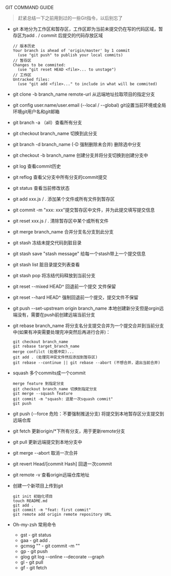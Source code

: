 GIT COMMAND GUIDE

> 赶紧总结一下之前用到过的一些Git指令，以后别忘了

- git 本地分为工作区和暂存区，工作区即为当前未提交仍在写的代码区域，暂存区为add . / commit 后提交的代码存放区域

  ```
  // 版本历史
  Your branch is ahead of 'origin/master' by 1 commit
  	(use "git push" to publish your local commits)
  // 暂存区
  Changes to be commited: 
  	(use "git reset HEAD <file>... to unstage")
  // 工作区
  Untracked files: 
  	(use "git add <file>..." to include in what will be commited)
  ```

- git clone -b branch_name remote-url 从远端地址拉取项目的指定分支

- git config user.name/user.email (--local / --global) git设置当前环境或全局环境git用户名和git邮箱

- git branch -a （all）查看所有分支

- git checkout branch_name 切换到此分支

- git branch -d branch_name (-D 强制删除未合并) 删除选中分支

- git checkout -b branch_name 创建分支并将分支切换到创建分支中

- git log 查看commit历史

- git reflog 查看父分支中所有分支的commit提交

- git status 查看当前修改状态

- git add xxx.js / . 添加某个文件或所有文件到暂存区

- git commit -m "xxx: xxx"提交暂存区中文件，并为此提交填写提交信息

- git reset xxx.js / . 清除暂存区中某个或所有文件

- git merge branch_name 合并分支名分支到此分支

- git stash 冻结未提交代码到脏目录

- git stash save "stash message" 给每一个stash带上一个提交信息

- git stash list 脏目录提交列表查看

- git stash pop 将冻结代码释放到当前分支

- git reset --mixed HEAD^ 回退前一个提交 文件保留

- git reset --hard HEAD^ 强制回退前一个提交，提交文件不保留

- git push --set-upstream origin branch_name 本地创建新分支但是orgin远端没有，需要在push前创建远端当前分支

- git rebase branch_name 将分支名分支提交合并为一个提交合并到当前分支中(如果有冲突需要处理完冲突然后再进行合并)：

  ```
  git checkout branch_name
  git rebase target_branch_name
  merge confilct (处理冲突)...
  git add . (处理完冲突文件然后添加到暂存区)
  git rebase --continue || git rebase --abort (不想合并，退出当前合并)
  ```

- squash 多个commits成一个commit

  ```
  merge feature 到指定分支
  git checkout branch_name 切换到指定分支 
  git merge --squash feature
  git commit -m "squash: 这是一次squash commit"
  git push
  ```

- git push (--force 危险：不要强制推送分支) 将提交到本地暂存区分支提交到远端仓库

- git fetch 更新origin/*下所有分支，用于更新remote分支

- git pull 更新远端提交到本地分支中

- git merge --abort 取消一次合并

- git revert Head/[commit Hash] 回退一次commit

- git remote -v 查看origin远端仓库地址

- 创建一个新项目上传到git

  ```
  git init 初始化项目
  touch README.md
  git add .
  git commit -m "feat: first commit"
  git remote add origin remote repository URL
  ```

- Oh-my-zsh 常用命令

  - gst - git status
  - gaa - git add .
  - gcmsg "" - git commit -m ""
  - gp - git push
  - glog git log --online --decorate --graph
  - gl - git pull
  - gf - git fetch